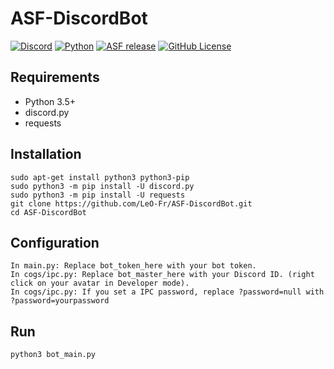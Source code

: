 # ASF-DiscordBot

[![Discord](https://img.shields.io/badge/Discord-chat-brightgreen.svg)](https://discord.gg/QfpCvTc)
[![Python](https://img.shields.io/badge/Python-3.5-blue.svg)](https://pypi.python.org/)
[![ASF release](https://img.shields.io/github/release/JustArchi/ArchiSteamFarm.svg?label=ASF&maxAge=600)](https://github.com/JustArchi/ArchiSteamFarm/releases/latest)
[![GitHub License](https://img.shields.io/github/license/LeO-Fr/ASF-DiscordBot.svg)](https://github.com/LeO-Fr/ASF-DiscordBot/blob/master/LICENSE)


## Requirements

* Python 3.5+
* discord.py
* requests

## Installation

```shell
sudo apt-get install python3 python3-pip
sudo python3 -m pip install -U discord.py
sudo python3 -m pip install -U requests
git clone https://github.com/LeO-Fr/ASF-DiscordBot.git
cd ASF-DiscordBot
```

## Configuration

```
In main.py: Replace bot_token_here with your bot token.
In cogs/ipc.py: Replace bot_master_here with your Discord ID. (right click on your avatar in Developer mode).
In cogs/ipc.py: If you set a IPC password, replace ?password=null with ?password=yourpassword
```

## Run

```shell
python3 bot_main.py
```
